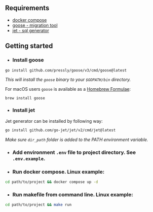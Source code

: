 ## Requirements

- [docker compose](https://docs.docker.com/compose/install/)
- [goose - migration tool](https://github.com/pressly/goose)
- [jet - sql generator](https://github.com/go-jet/jet)

## Getting started

- ### Install goose

```shell
go install github.com/pressly/goose/v3/cmd/goose@latest
```

*This will install the `goose` binary to your `$GOPATH/bin` directory.*

For macOS users `goose` is available as a [Homebrew Formulae](https://formulae.brew.sh/formula/goose#default):

```shell
brew install goose
```

- ### Install jet

Jet generator can be installed by following way:

```sh
go install github.com/go-jet/jet/v2/cmd/jet@latest
```

*Make sure `dir_path` folder is added to the PATH environment variable.*

- ### Add environment `.env` file to project directory. See `.env.example`.

- ### Run docker compose. Linux example:

```bash
cd path/to/project && docker compose up -d
```

- ### Run makefile from command line. Linux example:

```bash
cd path/to/project && make run
```